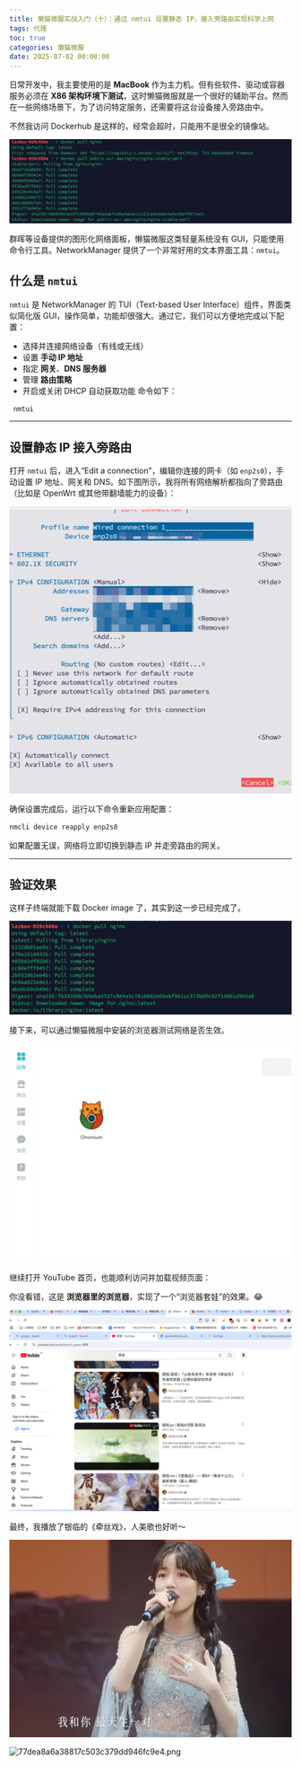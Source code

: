 ```yaml
---
title: 懒猫微服实战入门（十）：通过 nmtui 设置静态 IP，接入旁路由实现科学上网
tags: 代理
toc: true
categories: 懒猫微服
date: 2025-07-02 00:00:00
---
```


日常开发中，我主要使用的是 **MacBook** 作为主力机。但有些软件、驱动或容器服务必须在 **X86 架构环境下测试**，这时懒猫微服就是一个很好的辅助平台。然而在一些网络场景下，为了访问特定服务，还需要将这台设备接入旁路由中。

不然我访问 Dockerhub 是这样的，经常会超时，只能用不是很全的镜像站。

![image-20250530113416141](https://raw.githubusercontent.com/cloudsmithy/picgo-imh/master/image-20250530113416141.png)

群晖等设备提供的图形化网络面板，懒猫微服这类轻量系统没有 GUI，只能使用命令行工具。NetworkManager 提供了一个非常好用的文本界面工具：`nmtui`。

## 什么是 `nmtui`

`nmtui` 是 NetworkManager 的 TUI（Text-based User Interface）组件，界面类似简化版 GUI，操作简单，功能却很强大。通过它，我们可以方便地完成以下配置：

- 选择并连接网络设备（有线或无线）
- 设置 **手动 IP 地址**
- 指定 **网关**、**DNS 服务器**
- 管理 **路由策略**
- 开启或关闭 DHCP 自动获取功能
  <!-- more -->
  命令如下：

```bash
 nmtui
```

---

## 设置静态 IP 接入旁路由

打开 `nmtui` 后，进入“Edit a connection”，编辑你连接的网卡（如 `enp2s0`），手动设置 IP 地址、网关和 DNS。如下图所示，我将所有网络解析都指向了旁路由（比如是 OpenWrt 或其他带翻墙能力的设备）：

![nmtui IPv4 设置](https://raw.githubusercontent.com/cloudsmithy/picgo-imh/master/image-20250530113654399.png)

确保设置完成后，运行以下命令重新应用配置：

```bash
nmcli device reapply enp2s0
```

如果配置无误，网络将立即切换到静态 IP 并走旁路由的网关。

---

## 验证效果

这样子终端就能下载 Docker image 了，其实到这一步已经完成了。

![Google 搜索页面](https://raw.githubusercontent.com/cloudsmithy/picgo-imh/master/image-20250530113410246.png)

接下来，可以通过懒猫微服中安装的浏览器测试网络是否生效。

![YouTube 套娃](https://raw.githubusercontent.com/cloudsmithy/picgo-imh/master/image-20250530113238801.png)

继续打开 YouTube 首页，也能顺利访问并加载视频页面：

你没看错，这是 **浏览器里的浏览器**，实现了一个“浏览器套娃”的效果。😂

![image-20250530112240064](https://raw.githubusercontent.com/cloudsmithy/picgo-imh/master/image-20250530112240064.png)

最终，我播放了银临的《牵丝戏》，人美歌也好听～

![银临《牵丝戏》](https://raw.githubusercontent.com/cloudsmithy/picgo-imh/master/image-20250530112250228.png)

![77dea8a6a38817c503c379dd946fc9e4.png](https://lzc-playground-1301583638.cos.ap-chengdu.myqcloud.com/guidelines/459/59ab31d4-adf8-4c8e-9775-1b37710f570a.png "77dea8a6a38817c503c379dd946fc9e4.png")
